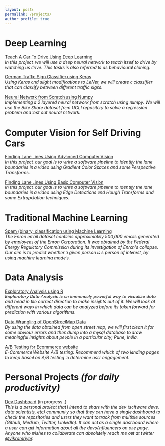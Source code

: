 ```yaml
---
layout: posts
permalink: /projects/
author_profile: true
---
```


# Deep Learning
[Teach A Car To Drive Using Deep Learning](https://github.com/vikramriyer/Teach_A_Car_To_Drive_Using_Deep_Learning) <br>
_In this project, we will use a deep neural network to teach itself to drive by watching us drive. This tasks is also referred to as behavioural cloning._

[German Traffic Sign Classifier using Keras](https://github.com/vikramriyer/Traffic_Sign_Classifier_Keras_Deep_Learning) <br>
_Using Keras and slight modifications to LeNet, we will create a classifier that can classify between different traffic signs._

[Neural Network from Scratch using Numpy](https://github.com/vikramriyer/Neural_Network_from_Scratch_Numpy) <br>
_Implementing a 2 layered neural network from scratch using numpy. We will use the Bike Share dataset from UCLI repository to solve a regression problem and test out neural network._

# Computer Vision for Self Driving Cars
[Finding Lane Lines Using Advanced Computer Vision](https://github.com/vikramriyer/Drive_A_Car_Using_Advanced_Computer_Vision) <br>
_In this project, our goal is to write a software pipeline to identify the lane boundaries in a video using Gradient Color Spaces and some Perspective Transforms._

[Finding Lane Lines Using Basic Computer Vision](https://github.com/vikramriyer/Drive_A_Car_Using_Basic_Computer_Vision) <br>
_In this project, our goal is to write a software pipeline to identify the lane boundaries in a video using Edge Detections and Hough Transforms and some Extrapolation techniques._

# Traditional Machine Learning
[Spam (binary) classification using Machine Learning](https://github.com/vikramriyer/enron_email_fraud) <br>
_The Enron email dataset contains approximately 500,000 emails generated by employees of the Enron Corporation. It was obtained by the Federal Energy Regulatory Commission during its investigation of Enron's collapse. Our aim is to predict whether a given person is s person of interest, by using machine learning models._

# Data Analysis
[Exploratory Analysis using R](https://github.com/vikramriyer/Exploratory_Data_Analysis_with_R) <br>
_Exploratory Data Analysis is an immensely powerful way to visualize data and head in the correct direction to make insights out of it. We will look at different ways in which data can be analyzed before its taken forward for prediction with various algorithms._

[Data Wrangling of OpenStreetMap Data](https://github.com/vikramriyer/Data_Wrangling_Cleaning_of_OpenStreetMap_using_MySQL) <br>
_By using the data obtained from open street map, we will first clean it for some obvious errors and then dump into a mysql database to draw meaningful insights about people in a particular city; Pune, India._

[A/B Testing for Ecommerce website](https://github.com/vikramriyer/Analyze-AB-test-Results/blob/master/README.md) <br>
_E-Commerce Website A/B testing: Recommend which of two landing pages to keep based on A/B testing to determine user engagement._

# Personal Projects _(for daily productivity)_
[Dev Dashboard](https://github.com/vikramriyer/github-dash) (in progress..)<br>
_This is a personal project that I intend to share with the dev (software devs, data scientists, etc) community so that they can have a single dashboard to check the repositories and users they want to track from multiple sources (Github, Medium, Twitter, LinkedIn). It can act as a single dashboard where a user can get information about all the devs/influencers on one page. Anyone who wishes to collaborate can absolutely reach me out at twitter [@vikramriyer](https://twitter.com/vikramriyer)._
